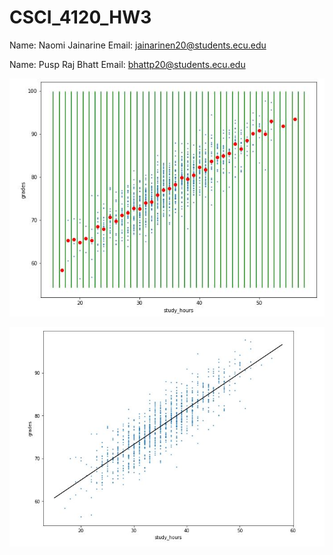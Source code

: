 # CSCI_4120_HW3

Name: Naomi Jainarine Email: jainarinen20@students.ecu.edu

Name: Pusp Raj Bhatt Email: bhattp20@students.ecu.edu

![Image 1](https://github.com/jainarinen/CSCI_4120_HW3/blob/main/hw3_image1.jpeg)

![Image 2](https://github.com/jainarinen/CSCI_4120_HW3/blob/main/hw3_image2.JPG)
